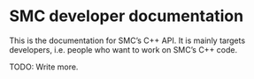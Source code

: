 SMC developer documentation
===========================

This is the documentation for SMC’s C++ API. It is mainly targets
developers, i.e. people who want to work on SMC’s C++ code.

TODO: Write more.
